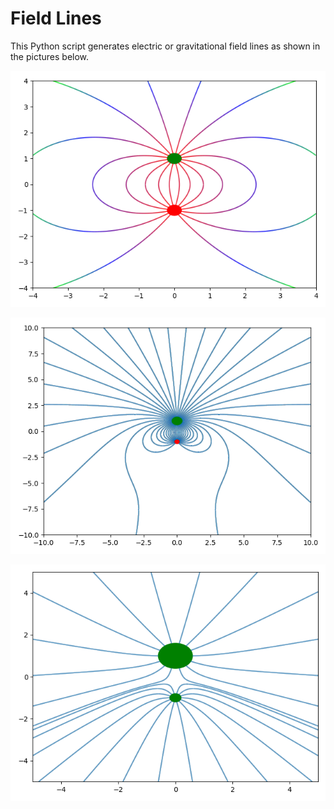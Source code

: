 # Field Lines

This Python script generates electric or gravitational field lines as shown in the pictures below.

![Electron and proton picture](proton_and_electron.png)

![Uneven charge picutre](uneven_charges.png)

![Two equal charges](two_charges.png)
